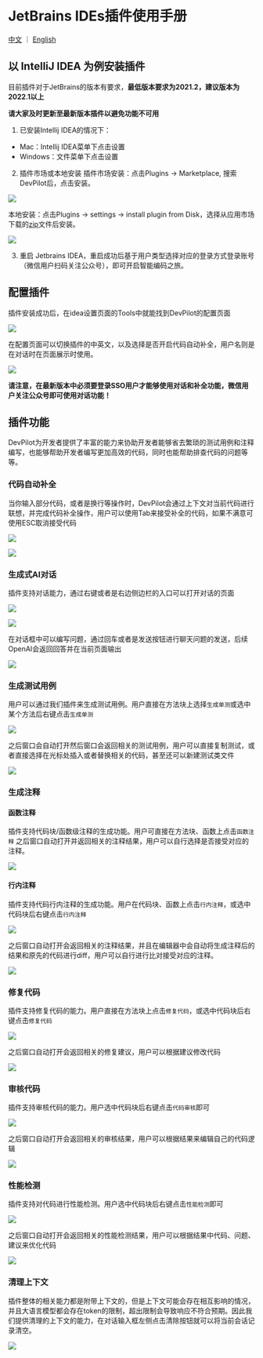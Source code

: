 # JetBrains IDEs插件使用手册

[中文](README_JetBrains.md) ｜ [English](README_JetBrains_EN.md)

## 以 IntelliJ IDEA 为例安装插件

目前插件对于JetBrains的版本有要求，**最低版本要求为2021.2，建议版本为2022.1以上**

**请大家及时更新至最新版本插件以避免功能不可用**

1. 已安装Intellij IDEA的情况下：
<ul>
<li>Mac：Intellij IDEA菜单下点击设置</li>
<li>Windows：文件菜单下点击设置</li>
</ul>

2. 插件市场或本地安装
插件市场安装：点击Plugins -> Marketplace, 搜索DevPilot后，点击安装。

![](/static/docs/devpilot/JetBrains-marketplace.png)

本地安装：点击Plugins -> settings -> install plugin from Disk，选择从应用市场下载的[zip](https://plugins.jetbrains.com/plugin/download?rel=true&updateId=530394)文件后安装。

![](/static/docs/devpilot/JetBrains-install-from-disk.png)

3. 重启 Jetbrains IDEA，重启成功后基于用户类型选择对应的登录方式登录账号（微信用户扫码关注公众号），即可开启智能编码之旅。

## 配置插件

插件安装成功后，在idea设置页面的Tools中就能找到DevPilot的配置页面

![](/static/docs/devpilot/config1.png)

在配置页面可以切换插件的中英文，以及选择是否开启代码自动补全，用户名则是在对话时在页面展示时使用。

![](/static/docs/devpilot/config2.png)

**请注意，在最新版本中必须要登录SSO用户才能够使用对话和补全功能，微信用户关注公众号即可使用对话功能！**

## 插件功能

DevPilot为开发者提供了丰富的能力来协助开发者能够省去繁琐的测试用例和注释编写，也能够帮助开发者编写更加高效的代码，同时也能帮助排查代码的问题等等。

### 代码自动补全

当你输入部分代码，或者是换行等操作时，DevPilot会通过上下文对当前代码进行联想，并完成代码补全操作，用户可以使用Tab来接受补全的代码，如果不满意可使用ESC取消接受代码

![](/static/docs/devpilot/completion1.png)

![](/static/docs/devpilot/completion2.png)

### 生成式AI对话

插件支持对话能力，通过右键或者是右边侧边栏的入口可以打开对话的页面

![](/static/docs/devpilot/chat1.png)

![](/static/docs/devpilot/chat2.png)

在对话框中可以编写问题，通过回车或者是发送按钮进行聊天问题的发送，后续OpenAI会返回回答并在当前页面输出

![](/static/docs/devpilot/chat3.png)

### 生成测试用例

用户可以通过我们插件来生成测试用例。用户直接在方法块上选择`生成单测`或选中某个方法后右键点击`生成单测`

![](/static/docs/devpilot/JetBrains-Test.png)

之后窗口会自动打开然后窗口会返回相关的测试用例，用户可以直接复制测试，或者直接选择在光标处插入或者替换相关的代码，甚至还可以新建测试类文件

![](/static/docs/devpilot/test2.png)

### 生成注释

#### 函数注释

插件支持代码块/函数级注释的生成功能。用户可直接在方法块、函数上点击`函数注释`
之后窗口自动打开并返回相关的注释结果，用户可以自行选择是否接受对应的注释。

![](/static/docs/devpilot/comment2.png)

#### 行内注释

插件支持代码行内注释的生成功能。用户在代码块、函数上点击`行内注释`，或选中代码块后右键点击`行内注释`

![](/static/docs/devpilot/comment1.png)

之后窗口自动打开会返回相关的注释结果，并且在编辑器中会自动将生成注释后的结果和原先的代码进行diff，用户可以自行进行比对接受对应的注释。

![](/static/docs/devpilot/comment3.png)

### 修复代码

插件支持修复代码的能力。用户直接在方法块上点击`修复代码`，或选中代码块后右键点击`修复代码`

![](/static/docs/devpilot/fix1.png)

之后窗口自动打开会返回相关的修复建议，用户可以根据建议修改代码

![](/static/docs/devpilot/fix2.png)

### 审核代码

插件支持审核代码的能力。用户选中代码块后右键点击`代码审核`即可

![](/static/docs/devpilot/review1.png)

之后窗口自动打开会返回相关的审核结果，用户可以根据结果来编辑自己的代码逻辑

![](/static/docs/devpilot/review2.png)

### 性能检测

插件支持对代码进行性能检测。用户选中代码块后右键点击`性能检测`即可

![](/static/docs/devpilot/performance1.png)

之后窗口自动打开会返回相关的性能检测结果，用户可以根据结果中代码、问题、建议来优化代码

![](/static/docs/devpilot/performance2.png)

### 清理上下文

插件整体的相关能力都是附带上下文的，但是上下文可能会存在相互影响的情况，并且大语言模型都会存在token的限制，超出限制会导致响应不符合预期。因此我们提供清理的上下文的能力，在对话输入框左侧点击清除按钮就可以将当前会话记录清空。

![](/static/docs/devpilot/clear1.png)
